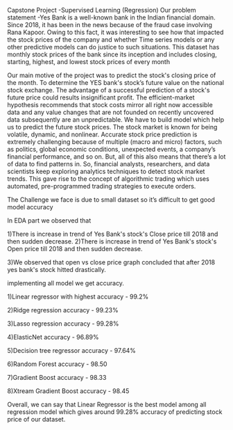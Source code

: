 Capstone Project -Supervised Learning (Regression) Our problem statement -Yes Bank is a well-known bank in the Indian financial domain. Since 2018, it has been in the news because of the fraud case involving Rana Kapoor. Owing to this fact, it was interesting to see how that impacted the stock prices of the company and whether Time series models or any other predictive models can do justice to such situations. This dataset has monthly stock prices of the bank since its inception and includes closing, starting, highest, and lowest stock prices of every month

Our main motive of the project was to predict the stock's closing price of the month. To determine the YES bank's stock’s future value on the national stock exchange. The advantage of a successful prediction of a stock's future price could results insignificant profit. The efficient-market hypothesis recommends that stock costs mirror all right now accessible data and any value changes that are not founded on recently uncovered data subsequently are an unpredictable. We have to build model which help us to predict the future stock prices. The stock market is known for being volatile, dynamic, and nonlinear. Accurate stock price prediction is extremely challenging because of multiple (macro and micro) factors, such as politics, global economic conditions, unexpected events, a company’s financial performance, and so on. But, all of this also means that there’s a lot of data to find patterns in. So, financial analysts, researchers, and data scientists keep exploring analytics techniques to detect stock market trends. This gave rise to the concept of algorithmic trading which uses automated, pre-programmed trading strategies to execute orders.

The Challenge we face is due to small dataset so it’s difficult to get good model accuracy

In EDA part we observed that

1)There is increase in trend of Yes Bank's stock's Close price till 2018 and then sudden decrease.
2)There is increase in trend of Yes Bank's stock's Open price till 2018 and then sudden decrease.

3)We observed that open vs close price graph concluded that after 2018 yes bank's stock hitted drastically.

implementing all model we get accuracy.

1)Linear regressor with highest accuracy - 99.2%

2)Ridge regression accuracy - 99.23%

3)Lasso regression accuracy - 99.28%

4)ElasticNet accuracy - 96.89%

5)Decision tree regressor accuracy - 97.64%

6)Random Forest accuracy - 98.50

7)Gradient Boost accuracy - 98.33

8)Xtream Gradient Boost accuracy - 98.45

Overall, we can say that Linear Regressor is the best model among all regression model which gives around 99.28% accuracy of predicting stock price of our dataset.
